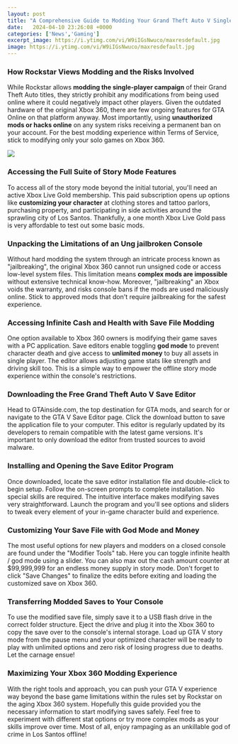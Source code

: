 ```yaml
---
layout: post
title: "A Comprehensive Guide to Modding Your Grand Theft Auto V Single-Player Experience on Xbox 360"
date:   2024-04-10 23:26:08 +0000
categories: ['News','Gaming']
excerpt_image: https://i.ytimg.com/vi/W9iIGsNwuco/maxresdefault.jpg
image: https://i.ytimg.com/vi/W9iIGsNwuco/maxresdefault.jpg
---
```


### **How Rockstar Views Modding and the Risks Involved**
While Rockstar allows **modding the single-player campaign** of their Grand Theft Auto titles, they strictly prohibit any modifications from being used online where it could negatively impact other players. Given the outdated hardware of the original Xbox 360, there are few ongoing features for GTA Online on that platform anyway. Most importantly, using **unauthorized mods or hacks online** on any system risks receiving a permanent ban on your account. For the best modding experience within Terms of Service, stick to modifying only your solo games on Xbox 360.

![](https://i.ytimg.com/vi/W9iIGsNwuco/maxresdefault.jpg)
### **Accessing the Full Suite of Story Mode Features**  
To access all of the story mode beyond the initial tutorial, you'll need an active Xbox Live Gold membership. This paid subscription opens up options like **customizing your character** at clothing stores and tattoo parlors, purchasing property, and participating in side activities around the sprawling city of Los Santos. Thankfully, a one month Xbox Live Gold pass is very affordable to test out some basic mods.
### **Unpacking the Limitations of an Ung jailbroken Console**  
Without hard modding the system through an intricate process known as "jailbreaking", the original Xbox 360 cannot run unsigned code or access low-level system files. This limitation means **complex mods are impossible** without extensive technical know-how. Moreover, "jailbreaking" an Xbox voids the warranty, and risks console bans if the mods are used maliciously online. Stick to approved mods that don't require jailbreaking for the safest experience. 
### **Accessing Infinite Cash and Health with Save File Modding**
One option available to Xbox 360 owners is modifying their game saves with a PC application. Save editors enable toggling **god mode** to prevent character death and give access to **unlimited money** to buy all assets in single player. The editor allows adjusting game stats like strength and driving skill too. This is a simple way to empower the offline story mode experience within the console's restrictions.
### **Downloading the Free Grand Theft Auto V Save Editor**   
Head to GTAinside.com, the top destination for GTA mods, and search for or navigate to the GTA V Save Editor page. Click the download button to save the application file to your computer. This editor is regularly updated by its developers to remain compatible with the latest game versions. It's important to only download the editor from trusted sources to avoid malware.
### **Installing and Opening the Save Editor Program**
Once downloaded, locate the save editor installation file and double-click to begin setup. Follow the on-screen prompts to complete installation. No special skills are required. The intuitive interface makes modifying saves very straightforward. Launch the program and you'll see options and sliders to tweak every element of your in-game character build and experience.
### **Customizing Your Save File with God Mode and Money**
The most useful options for new players and modders on a closed console are found under the "Modifier Tools" tab. Here you can toggle infinite health / god mode using a slider. You can also max out the cash amount counter at $99,999,999 for an endless money supply in story mode. Don't forget to click "Save Changes" to finalize the edits before exiting and loading the customized save on Xbox 360. 
### **Transferring Modded Saves to Your Console**  
To use the modified save file, simply save it to a USB flash drive in the correct folder structure. Eject the drive and plug it into the Xbox 360 to copy the save over to the console's internal storage. Load up GTA V story mode from the pause menu and your optimized character will be ready to play with unlimited options and zero risk of losing progress due to deaths. Let the carnage ensue!
### **Maximizing Your Xbox 360 Modding Experience**  
With the right tools and approach, you can push your GTA V experience way beyond the base game limitations within the rules set by Rockstar on the aging Xbox 360 system. Hopefully this guide provided you the necessary information to start modifying saves safely. Feel free to experiment with different stat options or try more complex mods as your skills improve over time. Most of all, enjoy rampaging as an unkillable god of crime in Los Santos offline!
